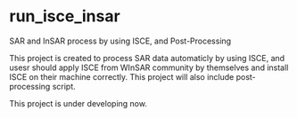 # run_isce_insar
SAR and InSAR process by using ISCE, and Post-Processing

This project is created to process SAR data automaticly by using ISCE, and usesr should apply ISCE from WInSAR community by themselves and install ISCE on their machine correctly. This project will also include post-processing script.

This project is under developing now.



